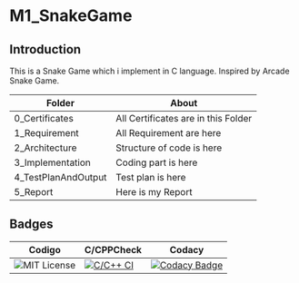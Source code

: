 # M1_SnakeGame
## Introduction
This is a Snake Game which i implement in  C language. Inspired by Arcade Snake Game.

| Folder | About| 
| -----------| --------------- |
|0_Certificates| All Certificates are in this Folder|
|1_Requirement	|All Requirement are here|
|2_Architecture|	Structure of code is here|
|3_Implementation	|Coding part is here|
|4_TestPlanAndOutput|	Test plan is here|
|5_Report|	Here is my Report|


## Badges

| Codigo | C/CPPCheck | Codacy| 
| -----------| --------------- |--------------- |
|![MIT License](https://api.codiga.io/project/31118/score/svg)|[![C/C++ CI](https://github.com/gaurav0903/M1_SnakeGame/actions/workflows/c-cpp1.yml/badge.svg)](https://github.com/gaurav0903/M1_SnakeGame/actions/workflows/c-cpp1.yml) |[![Codacy Badge](https://app.codacy.com/project/badge/Grade/b4a96a0f379a4d67a860a1756388143f)](https://www.codacy.com/gh/gaurav0903/M1_SnakeGame/dashboard?utm_source=github.com&amp;utm_medium=referral&amp;utm_content=gaurav0903/M1_SnakeGame&amp;utm_campaign=Badge_Grade)|






